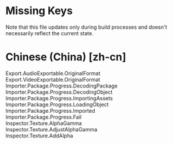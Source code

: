 # Missing Keys
Note that this file updates only during build processes and doesn't necessarily reflect the current state.

# Chinese (China) [zh-cn]
Export.AudioExportable.OriginalFormat  
Export.VideoExportable.OriginalFormat  
Importer.Package.Progress.DecodingPackage  
Importer.Package.Progress.DecodingObject  
Importer.Package.Progress.ImportingAssets  
Importer.Package.Progress.LoadingObject  
Importer.Package.Progress.Imported  
Importer.Package.Progress.Fail  
Inspector.Texture.AlphaGamma  
Inspector.Texture.AdjustAlphaGamma  
Inspector.Texture.AddAlpha  

